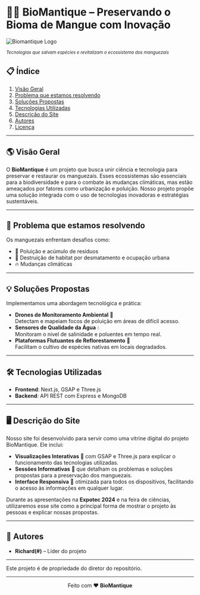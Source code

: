 # 🌿✨ BioMantique – Preservando o Bioma de Mangue com Inovação

![Biomantique Logo](https://github.com/user-attachments/assets/7adf4609-58d5-49e2-ae16-af1dbb69795d)

<sub>*Tecnologias que salvam espécies e revitalizam o ecossistema dos manguezais*</sub>

## 📋 **Índice**
1. [Visão Geral](#-visão-geral)
2. [Problema que estamos resolvendo](#-problema-que-estamos-resolvendo)
3. [Soluções Propostas](#-soluções-propostas)
4. [Tecnologias Utilizadas](#-tecnologias-utilizadas)
5. [Descrição do Site](#-descrição-do-site)
6. [Autores](#-autores)
7. [Licença](#️-licença)

---

## 🌎 **Visão Geral**  
O **BioMantique** é um projeto que busca unir ciência e tecnologia para preservar e restaurar os manguezais. Esses ecossistemas são essenciais para a biodiversidade e para o combate às mudanças climáticas, mas estão ameaçados por fatores como urbanização e poluição. Nosso projeto propõe uma solução integrada com o uso de tecnologias inovadoras e estratégias sustentáveis.

---

## 🚨 **Problema que estamos resolvendo**  
Os manguezais enfrentam desafios como:
- 🌊 Poluição e acúmulo de resíduos  
- 🌱 Destruição de habitat por desmatamento e ocupação urbana  
- 🔥 Mudanças climáticas

---

## 💡 **Soluções Propostas**  
Implementamos uma abordagem tecnológica e prática:
- **Drones de Monitoramento Ambiental** 🚁  
  Detectam e mapeiam focos de poluição em áreas de difícil acesso.  
- **Sensores de Qualidade da Água** 💧  
  Monitoram o nível de salinidade e poluentes em tempo real.  
- **Plataformas Flutuantes de Reflorestamento** 🌱  
  Facilitam o cultivo de espécies nativas em locais degradados.  

---

## 🛠 **Tecnologias Utilizadas**  
- **Frontend**: Next.js, GSAP e Three.js  
- **Backend**: API REST com Express e MongoDB

---

## 🖥 **Descrição do Site**  
Nosso site foi desenvolvido para servir como uma vitrine digital do projeto BioMantique. Ele inclui:  
- **Visualizações Interativas** 🎥 com GSAP e Three.js para explicar o funcionamento das tecnologias utilizadas.
- **Sessões Informativas** 📄 que detalham os problemas e soluções propostas para a preservação dos manguezais.  
- **Interface Responsiva** 📱 otimizada para todos os dispositivos, facilitando o acesso às informações em qualquer lugar.

Durante as apresentações na **Expotec 2024** e na feira de ciências, utilizaremos esse site como a principal forma de mostrar o projeto às pessoas e explicar nossas propostas.

---

## 👥 **Autores**  
- **Richard(#)** – Líder do projeto

---

Este projeto é de propriedade do diretor do repositório.

---

<p align="center">
  Feito com ❤️ <strong>BioMantique</strong>
</p>

